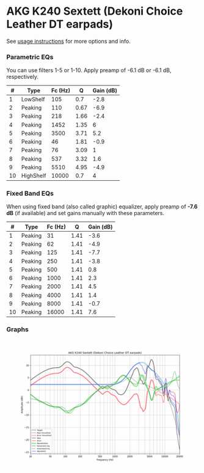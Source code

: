 # AKG K240 Sextett (Dekoni Choice Leather DT earpads)
See [usage instructions](https://github.com/jaakkopasanen/AutoEq#usage) for more options and info.

### Parametric EQs
You can use filters 1-5 or 1-10. Apply preamp of -6.1 dB or -6.1 dB, respectively.

|   # | Type      |   Fc (Hz) |    Q |   Gain (dB) |
|-----|-----------|-----------|------|-------------|
|   1 | LowShelf  |       105 | 0.7  |        -2.8 |
|   2 | Peaking   |       110 | 0.67 |        -6.9 |
|   3 | Peaking   |       218 | 1.66 |        -2.4 |
|   4 | Peaking   |      1452 | 1.35 |         6   |
|   5 | Peaking   |      3500 | 3.71 |         5.2 |
|   6 | Peaking   |        46 | 1.81 |        -0.9 |
|   7 | Peaking   |        76 | 3.09 |         1   |
|   8 | Peaking   |       537 | 3.32 |         1.6 |
|   9 | Peaking   |      5510 | 4.95 |        -4.9 |
|  10 | HighShelf |     10000 | 0.7  |         4   |

### Fixed Band EQs
When using fixed band (also called graphic) equalizer, apply preamp of **-7.6 dB** (if available) and set gains manually with these parameters.

|   # | Type    |   Fc (Hz) |    Q |   Gain (dB) |
|-----|---------|-----------|------|-------------|
|   1 | Peaking |        31 | 1.41 |        -3.6 |
|   2 | Peaking |        62 | 1.41 |        -4.9 |
|   3 | Peaking |       125 | 1.41 |        -7.7 |
|   4 | Peaking |       250 | 1.41 |        -3.8 |
|   5 | Peaking |       500 | 1.41 |         0.8 |
|   6 | Peaking |      1000 | 1.41 |         2.3 |
|   7 | Peaking |      2000 | 1.41 |         4.5 |
|   8 | Peaking |      4000 | 1.41 |         1.4 |
|   9 | Peaking |      8000 | 1.41 |        -0.7 |
|  10 | Peaking |     16000 | 1.41 |         7.6 |

### Graphs
![](./AKG%20K240%20Sextett%20(Dekoni%20Choice%20Leather%20DT%20earpads).png)
